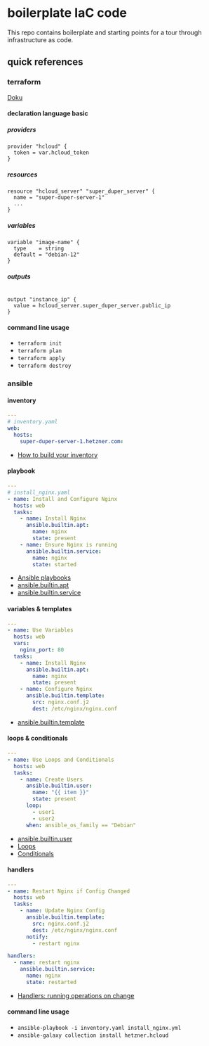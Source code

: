 # boilerplate IaC code

This repo contains boilerplate and starting points for a tour through infrastructure as code.

## quick references

### terraform

[Doku](https://developer.hashicorp.com/terraform/docs)

#### declaration language basic

##### providers
```hcl
provider "hcloud" {
  token = var.hcloud_token
}
```

##### resources

```hcl
resource "hcloud_server" "super_duper_server" {
  name = "super-duper-server-1"
  ...
}
```

##### variables

```hcl
variable "image-name" {
  type    = string
  default = "debian-12"
}
```

##### outputs

```hcl

output "instance_ip" {
  value = hcloud_server.super_duper_server.public_ip
}
```

#### command line usage

- `terraform init`
- `terraform plan`
- `terraform apply`
- `terraform destroy`

### ansible

#### inventory


```yaml
---
# inventory.yaml
web:
  hosts:
    super-duper-server-1.hetzner.com:
```

- [How to build your inventory](https://docs.ansible.com/ansible/latest/inventory_guide/intro_inventory.html)

#### playbook

```yaml
---
# install_nginx.yaml
- name: Install and Configure Nginx
  hosts: web
  tasks:
    - name: Install Nginx
      ansible.builtin.apt:
        name: nginx
        state: present
    - name: Ensure Nginx is running
      ansible.builtin.service:
        name: nginx
        state: started
```
- [Ansible playbooks](https://docs.ansible.com/ansible/latest/playbook_guide/playbooks_intro.html)
- [ansible.builtin.apt](https://docs.ansible.com/ansible/latest/collections/ansible/builtin/apt_module.html)
- [ansible.builtin.service](https://docs.ansible.com/ansible/latest/collections/ansible/builtin/service_module.html)

#### variables & templates


```yaml
---
- name: Use Variables
  hosts: web
  vars:
    nginx_port: 80
  tasks:
    - name: Install Nginx
      ansible.builtin.apt:
        name: nginx
        state: present
    - name: Configure Nginx
      ansible.builtin.template:
        src: nginx.conf.j2
        dest: /etc/nginx/nginx.conf
```

- [ansible.builtin.template](https://docs.ansible.com/ansible/latest/collections/ansible/builtin/template_module.html)

#### loops & conditionals

```yaml
---
- name: Use Loops and Conditionals
  hosts: web
  tasks:
    - name: Create Users
      ansible.builtin.user:
        name: "{{ item }}"
        state: present
      loop:
        - user1
        - user2
      when: ansible_os_family == "Debian"
```

- [ansible.builtin.user](https://docs.ansible.com/ansible/latest/collections/ansible/builtin/user_module.html)
- [Loops](https://docs.ansible.com/ansible/latest/playbook_guide/playbooks_loops.html)
- [Conditionals](https://docs.ansible.com/ansible/latest/playbook_guide/playbooks_conditionals.html)

#### handlers

```yaml
---
- name: Restart Nginx if Config Changed
  hosts: web
  tasks:
    - name: Update Nginx Config
      ansible.builtin.template:
        src: nginx.conf.j2
        dest: /etc/nginx/nginx.conf
      notify:
        - restart nginx

handlers:
  - name: restart nginx
    ansible.builtin.service:
      name: nginx
      state: restarted
```

- [Handlers: running operations on change](https://docs.ansible.com/ansible/latest/playbook_guide/playbooks_handlers.html)

#### command line usage

- `ansible-playbook -i inventory.yaml install_nginx.yml`
- `ansible-galaxy collection install hetzner.hcloud`
